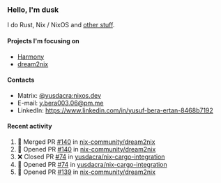 ### Hello, I'm dusk

I do Rust, Nix / NixOS and [other stuff](https://yusdacra.gitlab.io/about).

#### Projects I'm focusing on

- [Harmony](https://harmonyapp.io)
- [dream2nix](https://github.com/nix-community/dream2nix)

#### Contacts

- Matrix: [@yusdacra:nixos.dev](https://matrix.to/#/@yusdacra:nixos.dev)
- E-mail: y.bera003.06@pm.me
- LinkedIn: https://www.linkedin.com/in/yusuf-bera-ertan-8468b7192

#### Recent activity

<!--START_SECTION:activity-->
1. 🎉 Merged PR [#140](https://github.com/nix-community/dream2nix/pull/140) in [nix-community/dream2nix](https://github.com/nix-community/dream2nix)
2. 💪 Opened PR [#140](https://github.com/nix-community/dream2nix/pull/140) in [nix-community/dream2nix](https://github.com/nix-community/dream2nix)
3. ❌ Closed PR [#74](https://github.com/yusdacra/nix-cargo-integration/pull/74) in [yusdacra/nix-cargo-integration](https://github.com/yusdacra/nix-cargo-integration)
4. 💪 Opened PR [#74](https://github.com/yusdacra/nix-cargo-integration/pull/74) in [yusdacra/nix-cargo-integration](https://github.com/yusdacra/nix-cargo-integration)
5. 💪 Opened PR [#139](https://github.com/nix-community/dream2nix/pull/139) in [nix-community/dream2nix](https://github.com/nix-community/dream2nix)
<!--END_SECTION:activity-->
